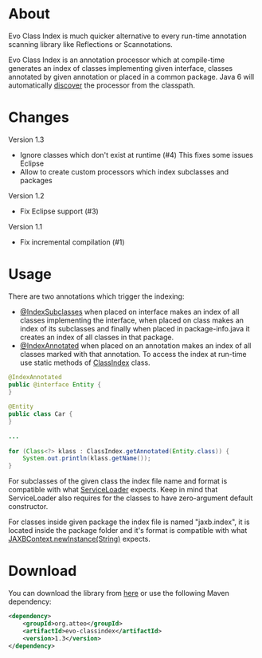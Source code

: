 About
=====
Evo Class Index is much quicker alternative to every run-time annotation scanning library like Reflections or Scannotations.

Evo Class Index is an annotation processor which at compile-time generates an index of classes implementing given interface, classes annotated by given annotation or placed in a common package. Java 6 will automatically [discover](http://www.jcp.org/en/jsr/detail?id=269) the processor from the classpath.

Changes
=======

Version 1.3

- Ignore classes which don't exist at runtime (#4)
    This fixes some issues Eclipse
- Allow to create custom processors which index subclasses and packages

Version 1.2

- Fix Eclipse support (#3)

Version 1.1

- Fix incremental compilation (#1)


Usage
=====
There are two annotations which trigger the indexing:

* [@IndexSubclasses](http://www.atteo.org/static/evo-classindex/apidocs/org/atteo/evo/classindex/IndexSubclasses.html) when placed on interface makes an index of all classes implementing the interface, when placed on class makes an index of its subclasses and finally when placed in package-info.java it creates an index of all classes in that package.
* [@IndexAnnotated](http://www.atteo.org/static/evo-classindex/apidocs/org/atteo/evo/classindex/IndexAnnotated.html) when placed on an annotation makes an index of all classes marked with that annotation.
To access the index at run-time use static methods of [ClassIndex](http://www.atteo.org/static/evo-classindex/apidocs/org/atteo/evo/classindex/ClassIndex.html) class.

```java
@IndexAnnotated
public @interface Entity {
}
 
@Entity
public class Car {
}
 
...
 
for (Class<?> klass : ClassIndex.getAnnotated(Entity.class)) {
    System.out.println(klass.getName());
}
```

For subclasses of the given class the index file name and format is compatible with what [ServiceLoader](http://docs.oracle.com/javase/7/docs/api/java/util/ServiceLoader.html) expects. Keep in mind that ServiceLoader also requires for the classes to have zero-argument default constructor.

For classes inside given package the index file is named "jaxb.index", it is located inside the package folder and it's format is compatible with what [JAXBContext.newInstance(String)](http://docs.oracle.com/javase/7/docs/api/javax/xml/bind/JAXBContext.html#newInstance(java.lang.String)) expects.

Download
========

You can download the library from [here](http://search.maven.org/remotecontent?filepath=org/atteo/evo-classindex/1.3/evo-classindex-1.3.jar) or use the following Maven dependency:

```xml
<dependency>
    <groupId>org.atteo</groupId>
    <artifactId>evo-classindex</artifactId>
    <version>1.3</version>
</dependency>
```



